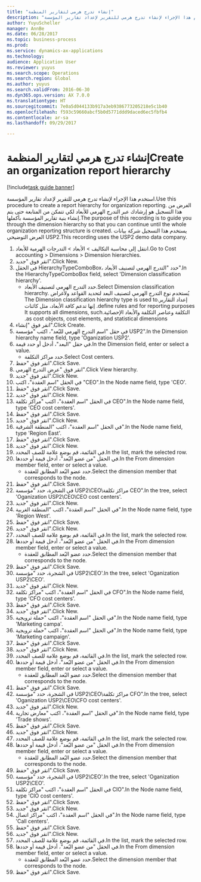 ```yaml
--- 
title: "إنشاء تدرج هرمي لتقارير المنظمة"
description: "استخدم هذا الإجراء لإنشاء تدرج هرمي للتقرير لإعداد تقارير المؤسسة."
author: YuyuScheller
manager: AnnBe
ms.date: 06/28/2017
ms.topic: business-process
ms.prod: 
ms.service: dynamics-ax-applications
ms.technology: 
audience: Application User
ms.reviewer: yuyus
ms.search.scope: Operations
ms.search.region: Global
ms.author: yuyus
ms.search.validFrom: 2016-06-30
ms.dyn365.ops.version: AX 7.0.0
ms.translationtype: HT
ms.sourcegitcommit: 7e0a5d044133b917a3eb9386773205218e5c1b40
ms.openlocfilehash: f593c59660abcf5b0d5771ddd9daced6ec5fbfb4
ms.contentlocale: ar-sa
ms.lasthandoff: 09/29/2017

---
```

# <a name="create-an-organization-report-hierarchy"></a><span data-ttu-id="fd90e-103">إنشاء تدرج هرمي لتقارير المنظمة</span><span class="sxs-lookup"><span data-stu-id="fd90e-103">Create an organization report hierarchy</span></span>

[!include[task guide banner](../../includes/task-guide-banner.md)]

<span data-ttu-id="fd90e-104">استخدم هذا الإجراء لإنشاء تدرج هرمي للتقرير لإعداد تقارير المؤسسة.</span><span class="sxs-lookup"><span data-stu-id="fd90e-104">Use this procedure to create a report hierarchy for organization reporting.</span></span> <span data-ttu-id="fd90e-105">الغرض من هذا التسجيل هو إرشادك عبر التدرج الهرمي للأبعاد لكي تتمكن من المتابعة حتى يتم إنشاء بنية تقارير المؤسسة بأكملها.</span><span class="sxs-lookup"><span data-stu-id="fd90e-105">The purpose of this recording is to guide you through the dimension hierarchy so that you can continue until the whole organization reporting structure is created.</span></span> <span data-ttu-id="fd90e-106">يستخدم هذا التسجيل شركة بيانات العرض التوضيحي USP2.</span><span class="sxs-lookup"><span data-stu-id="fd90e-106">This recording uses the USP2 demo data company.</span></span>

1. <span data-ttu-id="fd90e-107">انتقل إلى محاسبة التكاليف > الأبعاد > التدرجات الهرمية للأبعاد‬.</span><span class="sxs-lookup"><span data-stu-id="fd90e-107">Go to Cost accounting > Dimensions > Dimension hierarchies.</span></span>
2. <span data-ttu-id="fd90e-108">انقر فوق "جديد".</span><span class="sxs-lookup"><span data-stu-id="fd90e-108">Click New.</span></span>
3. <span data-ttu-id="fd90e-109">في الحقل HierarchyTypeComboBox، حدد "التدرج الهرمي لتصنيف الأبعاد‬".</span><span class="sxs-lookup"><span data-stu-id="fd90e-109">In the HierarchyTypeComboBox field, select 'Dimension classification hierarchy'.</span></span>
    * <span data-ttu-id="fd90e-110">حدد التدرج الهرمي لتصنيف الأبعاد‬.</span><span class="sxs-lookup"><span data-stu-id="fd90e-110">Select Dimension classification hierarchy.</span></span> <span data-ttu-id="fd90e-111">يُستخدم نوع ‏‫التدرج الهرمي لتصنيف البعد لتحديد القواعد ولأغراض إعداد التقارير.</span><span class="sxs-lookup"><span data-stu-id="fd90e-111">The Dimension classification hierarchy type is used to define rules and for reporting purposes.</span></span> <span data-ttu-id="fd90e-112">إنها تدعم كافة الأبعاد، مثل كائنات التكلفة وعناصر التكلفة والأبعاد الإحصائية.</span><span class="sxs-lookup"><span data-stu-id="fd90e-112">It supports all dimensions, such as cost objects, cost elements, and statistical dimensions.</span></span>  
4. <span data-ttu-id="fd90e-113">انقر فوق "إنشاء".</span><span class="sxs-lookup"><span data-stu-id="fd90e-113">Click Create.</span></span>
5. <span data-ttu-id="fd90e-114">في حقل "‏‫اسم التدرج الهرمي للبُعد‬‬"، اكتب "مؤسسة USP2".</span><span class="sxs-lookup"><span data-stu-id="fd90e-114">In the Dimension hierarchy name field, type 'Oganization USP2'.</span></span>
6. <span data-ttu-id="fd90e-115">في حقل "البعد"، أدخل أو حدد قيمة.</span><span class="sxs-lookup"><span data-stu-id="fd90e-115">In the Dimension field, enter or select a value.</span></span>
    * <span data-ttu-id="fd90e-116">حدد مراكز التكلفة.</span><span class="sxs-lookup"><span data-stu-id="fd90e-116">Select Cost centers.</span></span>  
7. <span data-ttu-id="fd90e-117">انقر فوق "حفظ".</span><span class="sxs-lookup"><span data-stu-id="fd90e-117">Click Save.</span></span>
8. <span data-ttu-id="fd90e-118">انقر فوق "عرض التدرج الهرمي".</span><span class="sxs-lookup"><span data-stu-id="fd90e-118">Click View hierarchy.</span></span>
9. <span data-ttu-id="fd90e-119">انقر فوق "جديد".</span><span class="sxs-lookup"><span data-stu-id="fd90e-119">Click New.</span></span>
10. <span data-ttu-id="fd90e-120">في الحقل "اسم العقدة"، اكتب "CEO".</span><span class="sxs-lookup"><span data-stu-id="fd90e-120">In the Node name field, type 'CEO'.</span></span>
11. <span data-ttu-id="fd90e-121">انقر فوق "حفظ".</span><span class="sxs-lookup"><span data-stu-id="fd90e-121">Click Save.</span></span>
12. <span data-ttu-id="fd90e-122">انقر فوق "جديد".</span><span class="sxs-lookup"><span data-stu-id="fd90e-122">Click New.</span></span>
13. <span data-ttu-id="fd90e-123">في الحقل "اسم العقدة"، اكتب "مراكز تكلفة CEO".</span><span class="sxs-lookup"><span data-stu-id="fd90e-123">In the Node name field, type 'CEO cost centers'.</span></span>
14. <span data-ttu-id="fd90e-124">انقر فوق "حفظ".</span><span class="sxs-lookup"><span data-stu-id="fd90e-124">Click Save.</span></span>
15. <span data-ttu-id="fd90e-125">انقر فوق "جديد".</span><span class="sxs-lookup"><span data-stu-id="fd90e-125">Click New.</span></span>
16. <span data-ttu-id="fd90e-126">في الحقل "اسم العقدة"، اكتب "المنطقة الشرقية".</span><span class="sxs-lookup"><span data-stu-id="fd90e-126">In the Node name field, type 'Region East'.</span></span>
17. <span data-ttu-id="fd90e-127">انقر فوق "حفظ".</span><span class="sxs-lookup"><span data-stu-id="fd90e-127">Click Save.</span></span>
18. <span data-ttu-id="fd90e-128">انقر فوق "جديد".</span><span class="sxs-lookup"><span data-stu-id="fd90e-128">Click New.</span></span>
19. <span data-ttu-id="fd90e-129">في القائمة، قم بوضع علامة للصف المحدد.</span><span class="sxs-lookup"><span data-stu-id="fd90e-129">In the list, mark the selected row.</span></span>
20. <span data-ttu-id="fd90e-130">في الحقل "من عضو البُعد‬"، أدخل قيمة أو حددها.</span><span class="sxs-lookup"><span data-stu-id="fd90e-130">In the From dimension member field, enter or select a value.</span></span>
    * <span data-ttu-id="fd90e-131">حدد عضو البُعد المطابق للعقدة.</span><span class="sxs-lookup"><span data-stu-id="fd90e-131">Select the dimension member that corresponds to the node.</span></span>  
21. <span data-ttu-id="fd90e-132">انقر فوق "حفظ".</span><span class="sxs-lookup"><span data-stu-id="fd90e-132">Click Save.</span></span>
22. <span data-ttu-id="fd90e-133">في الشجرة، حدد "مؤسسة USP2\CEO\مراكز تكلفة CEO".</span><span class="sxs-lookup"><span data-stu-id="fd90e-133">In the tree, select 'Oganization USP2\CEO\CEO cost centers'.</span></span>
23. <span data-ttu-id="fd90e-134">انقر فوق "جديد".</span><span class="sxs-lookup"><span data-stu-id="fd90e-134">Click New.</span></span>
24. <span data-ttu-id="fd90e-135">في الحقل "اسم العقدة"، اكتب "المنطقة الغربية".</span><span class="sxs-lookup"><span data-stu-id="fd90e-135">In the Node name field, type 'Region West'.</span></span>
25. <span data-ttu-id="fd90e-136">انقر فوق "حفظ".</span><span class="sxs-lookup"><span data-stu-id="fd90e-136">Click Save.</span></span>
26. <span data-ttu-id="fd90e-137">انقر فوق "جديد".</span><span class="sxs-lookup"><span data-stu-id="fd90e-137">Click New.</span></span>
27. <span data-ttu-id="fd90e-138">في القائمة، قم بوضع علامة للصف المحدد.</span><span class="sxs-lookup"><span data-stu-id="fd90e-138">In the list, mark the selected row.</span></span>
28. <span data-ttu-id="fd90e-139">في الحقل "من عضو البُعد‬"، أدخل قيمة أو حددها.</span><span class="sxs-lookup"><span data-stu-id="fd90e-139">In the From dimension member field, enter or select a value.</span></span>
    * <span data-ttu-id="fd90e-140">حدد عضو البُعد المطابق للعقدة.</span><span class="sxs-lookup"><span data-stu-id="fd90e-140">Select the dimension member that corresponds to the node.</span></span>  
29. <span data-ttu-id="fd90e-141">انقر فوق "حفظ".</span><span class="sxs-lookup"><span data-stu-id="fd90e-141">Click Save.</span></span>
30. <span data-ttu-id="fd90e-142">في الشجرة، حدد "مؤسسة USP2\CEO'.</span><span class="sxs-lookup"><span data-stu-id="fd90e-142">In the tree, select 'Oganization USP2\CEO'.</span></span>
31. <span data-ttu-id="fd90e-143">انقر فوق "جديد".</span><span class="sxs-lookup"><span data-stu-id="fd90e-143">Click New.</span></span>
32. <span data-ttu-id="fd90e-144">في الحقل "اسم العقدة"، اكتب "مراكز تكلفة CFO".</span><span class="sxs-lookup"><span data-stu-id="fd90e-144">In the Node name field, type 'CFO cost centers'.</span></span>
33. <span data-ttu-id="fd90e-145">انقر فوق "حفظ".</span><span class="sxs-lookup"><span data-stu-id="fd90e-145">Click Save.</span></span>
34. <span data-ttu-id="fd90e-146">انقر فوق "جديد".</span><span class="sxs-lookup"><span data-stu-id="fd90e-146">Click New.</span></span>
35. <span data-ttu-id="fd90e-147">في الحقل "اسم العقدة"، اكتب "حملة ترويجية".</span><span class="sxs-lookup"><span data-stu-id="fd90e-147">In the Node name field, type 'Marketing campa'.</span></span>
36. <span data-ttu-id="fd90e-148">في الحقل "اسم العقدة"، اكتب "حملة ترويجية".</span><span class="sxs-lookup"><span data-stu-id="fd90e-148">In the Node name field, type 'Marketing campaign'.</span></span>
37. <span data-ttu-id="fd90e-149">انقر فوق "حفظ".</span><span class="sxs-lookup"><span data-stu-id="fd90e-149">Click Save.</span></span>
38. <span data-ttu-id="fd90e-150">انقر فوق "جديد".</span><span class="sxs-lookup"><span data-stu-id="fd90e-150">Click New.</span></span>
39. <span data-ttu-id="fd90e-151">في القائمة، قم بوضع علامة للصف المحدد.</span><span class="sxs-lookup"><span data-stu-id="fd90e-151">In the list, mark the selected row.</span></span>
40. <span data-ttu-id="fd90e-152">في الحقل "من عضو البُعد‬"، أدخل قيمة أو حددها.</span><span class="sxs-lookup"><span data-stu-id="fd90e-152">In the From dimension member field, enter or select a value.</span></span>
    * <span data-ttu-id="fd90e-153">حدد عضو البُعد المطابق للعقدة.</span><span class="sxs-lookup"><span data-stu-id="fd90e-153">Select the dimension member that corresponds to the node.</span></span>  
41. <span data-ttu-id="fd90e-154">انقر فوق "حفظ".</span><span class="sxs-lookup"><span data-stu-id="fd90e-154">Click Save.</span></span>
42. <span data-ttu-id="fd90e-155">في الشجرة، حدد "مؤسسة USP2\CEO\مراكز تكلفة CFO".</span><span class="sxs-lookup"><span data-stu-id="fd90e-155">In the tree, select 'Oganization USP2\CEO\CFO cost centers'.</span></span>
43. <span data-ttu-id="fd90e-156">انقر فوق "جديد".</span><span class="sxs-lookup"><span data-stu-id="fd90e-156">Click New.</span></span>
44. <span data-ttu-id="fd90e-157">في الحقل "اسم العقدة"، اكتب "معارض تجارية".</span><span class="sxs-lookup"><span data-stu-id="fd90e-157">In the Node name field, type 'Trade shows'.</span></span>
45. <span data-ttu-id="fd90e-158">انقر فوق "حفظ".</span><span class="sxs-lookup"><span data-stu-id="fd90e-158">Click Save.</span></span>
46. <span data-ttu-id="fd90e-159">انقر فوق "جديد".</span><span class="sxs-lookup"><span data-stu-id="fd90e-159">Click New.</span></span>
47. <span data-ttu-id="fd90e-160">في القائمة، قم بوضع علامة للصف المحدد.</span><span class="sxs-lookup"><span data-stu-id="fd90e-160">In the list, mark the selected row.</span></span>
48. <span data-ttu-id="fd90e-161">في الحقل "من عضو البُعد‬"، أدخل قيمة أو حددها.</span><span class="sxs-lookup"><span data-stu-id="fd90e-161">In the From dimension member field, enter or select a value.</span></span>
    * <span data-ttu-id="fd90e-162">حدد عضو البُعد المطابق للعقدة.</span><span class="sxs-lookup"><span data-stu-id="fd90e-162">Select the dimension member that corresponds to the node.</span></span>  
49. <span data-ttu-id="fd90e-163">انقر فوق "حفظ".</span><span class="sxs-lookup"><span data-stu-id="fd90e-163">Click Save.</span></span>
50. <span data-ttu-id="fd90e-164">في الشجرة، حدد "مؤسسة USP2\CEO'.</span><span class="sxs-lookup"><span data-stu-id="fd90e-164">In the tree, select 'Oganization USP2\CEO'.</span></span>
51. <span data-ttu-id="fd90e-165">في الحقل "اسم العقدة"، اكتب "مراكز تكلفة CIO".</span><span class="sxs-lookup"><span data-stu-id="fd90e-165">In the Node name field, type 'CIO cost centers'.</span></span>
52. <span data-ttu-id="fd90e-166">انقر فوق "حفظ".</span><span class="sxs-lookup"><span data-stu-id="fd90e-166">Click Save.</span></span>
53. <span data-ttu-id="fd90e-167">انقر فوق "جديد".</span><span class="sxs-lookup"><span data-stu-id="fd90e-167">Click New.</span></span>
54. <span data-ttu-id="fd90e-168">في الحقل "اسم العقدة"، اكتب "مراكز اتصال".</span><span class="sxs-lookup"><span data-stu-id="fd90e-168">In the Node name field, type 'Call centers'.</span></span>
55. <span data-ttu-id="fd90e-169">انقر فوق "حفظ".</span><span class="sxs-lookup"><span data-stu-id="fd90e-169">Click Save.</span></span>
56. <span data-ttu-id="fd90e-170">انقر فوق "جديد".</span><span class="sxs-lookup"><span data-stu-id="fd90e-170">Click New.</span></span>
57. <span data-ttu-id="fd90e-171">في القائمة، قم بوضع علامة للصف المحدد.</span><span class="sxs-lookup"><span data-stu-id="fd90e-171">In the list, mark the selected row.</span></span>
58. <span data-ttu-id="fd90e-172">في الحقل "من عضو البُعد‬"، أدخل قيمة أو حددها.</span><span class="sxs-lookup"><span data-stu-id="fd90e-172">In the From dimension member field, enter or select a value.</span></span>
    * <span data-ttu-id="fd90e-173">حدد عضو البُعد المطابق للعقدة.</span><span class="sxs-lookup"><span data-stu-id="fd90e-173">Select the dimension member that corresponds to the node.</span></span>  
59. <span data-ttu-id="fd90e-174">انقر فوق "حفظ".</span><span class="sxs-lookup"><span data-stu-id="fd90e-174">Click Save.</span></span>


